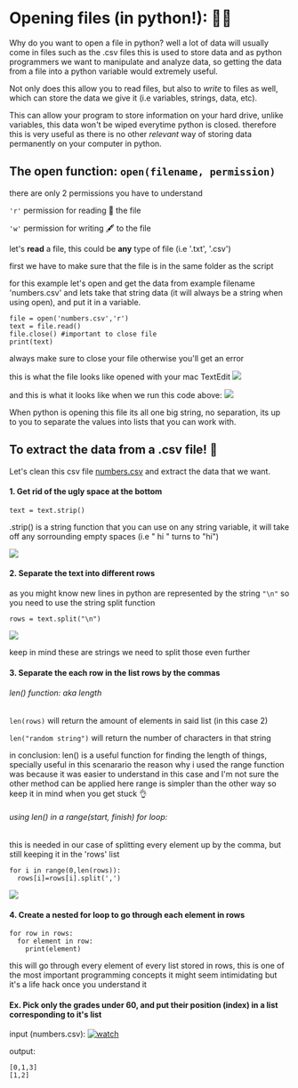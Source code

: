 # Opening files (in python!): 🧙‍♂️

Why do you want to open a file in python? well a lot of data will usually come in files such as the .csv files
this is used to store data and as python programmers we want to manipulate and analyze data, so getting the data from a file 
into a python variable would extremely useful.

Not only does this allow you to read files, but also to <em>write</em> to files as well, which can store the data we give it (i.e variables, strings, data, etc).
  
This can allow your program to store information on your hard drive, unlike variables, this data won't be wiped everytime python is closed.
therefore this is very useful as there is no other <em>relevant</em> way of storing data permanently on your computer in python.

## The open function: `open(filename, permission)`

there are only 2 permissions you have to understand

`'r'` permission for reading 📖 the file 

`'w'` permission for writing 🖋 to the file

let's **read** a file, this could be **any** type of file (i.e '.txt', '.csv')

first we have to make sure that the file is in the same folder as the script

for this example let's open and get the data from example filename 'numbers.csv' and lets take that string data (it will always be a string when using open), and put it in a variable.

```
file = open('numbers.csv','r')
text = file.read()
file.close() #important to close file
print(text)
```
always make sure to close your file otherwise you'll get an error 

this is what the file looks like opened with your mac TextEdit
![](https://imgur.com/cf4gf9j.jpg)

and this is what it looks like when we run this code above:
![](https://imgur.com/2fSSkzW.jpg)

When python is opening this file its all one big string, no separation,
its up to you to separate the values into lists that you can work with.

## To extract the data from a .csv file! 🌈

Let's clean this csv file [numbers.csv](https://github.com/officialnico/py-tutorial/blob/main/numbers.csv) and extract the data that we want. 

#### 1. Get rid of the ugly space at the bottom 

  `text = text.strip()`

  .strip() is a string function that you can use on any string variable, it will take off any sorrounding empty spaces (i.e "   hi    " turns to "hi")   
  
![](https://imgur.com/c5ewqqZ.jpg)
  
#### 2. Separate the text into different rows

  as you might know new lines in python are represented by the string `"\n"` so you need to use the string split function
  
  `rows = text.split("\n")`
  
  ![](https://imgur.com/eQIw71M.jpg)
  
  keep in mind these are strings we need to split those even further
  
#### 3. Separate the each row in the list rows by the commas

  ###### len() function: aka length
  `len(rows)` will return the amount of elements in said list (in this case 2)
  
  `len("random string")` will return the number of characters in that string
  
  in conclusion: len() is a useful function for finding the length of things, specially useful in this scenarario
  the reason why i used the range function was because it was easier to understand in this case and I'm not sure the other method can be applied here
  range is simpler than the other way so keep it in mind when you get stuck 👌
  
  ###### using len() in a range(start, finish) for loop:
 this is needed in our case of splitting every element up by the comma, but still keeping it in the 'rows' list
  ```
  for i in range(0,len(rows)):
    rows[i]=rows[i].split(',')
  ```

  
![](https://imgur.com/apYlBkL.jpg) 
  
#### 4. Create a nested for loop to go through each element in rows

  ```
  for row in rows:
    for element in row:
      print(element)
  ```
  this will go through every element of every list stored in rows, this is one of the most important programming concepts
  it might seem intimidating but it's a life hack once you understand it
  
#### Ex. Pick only the grades under 60, and put their position (index) in a list corresponding to it's list

input (numbers.csv): 
[![watch](https://imgur.com/ADYR9OJ.jpg)](https://github.com/officialnico/py-tutorial/blob/main/numbers.csv)

output:
```
[0,1,3]
[1,2]
```



 
  
